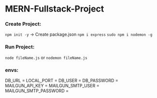 # MERN-Fullstack-Project

### Create Project:

`npm init -y` -> Create package.json
`npm i express`
`sudo npm i nodemon -g`

### Run Project:

`node fileName.js`
or
`nodemon fileName.js`

### envs:

DB_URL =
LOCAL_PORT =
DB_USER =
DB_PASSWORD =
MAILGUN_API_KEY =
MAILGUN_SMTP_USER =
MAILGUN_SMTP_PASSWORD =
